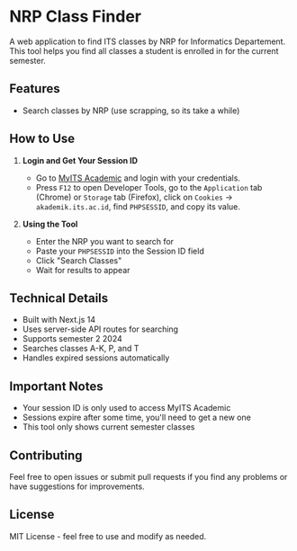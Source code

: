 # NRP Class Finder 

A web application to find ITS classes by NRP for Informatics Departement. This tool helps you find all classes a student is enrolled in for the current semester.

## Features

- Search classes by NRP (use scrapping, so its take a while)

## How to Use
1. **Login and Get Your Session ID**
    - Go to [MyITS Academic](https://akademik.its.ac.id/myitsauth.php) and login with your credentials.
    - Press `F12` to open Developer Tools, go to the `Application` tab (Chrome) or `Storage` tab (Firefox), click on `Cookies` → `akademik.its.ac.id`, find `PHPSESSID`, and copy its value.

3. **Using the Tool**
   - Enter the NRP you want to search for
   - Paste your `PHPSESSID` into the Session ID field
   - Click "Search Classes"
   - Wait for results to appear


## Technical Details

- Built with Next.js 14
- Uses server-side API routes for searching
- Supports semester 2 2024
- Searches classes A-K, P, and T
- Handles expired sessions automatically

## Important Notes

- Your session ID is only used to access MyITS Academic
- Sessions expire after some time, you'll need to get a new one
- This tool only shows current semester classes

## Contributing

Feel free to open issues or submit pull requests if you find any problems or have suggestions for improvements.

## License

MIT License - feel free to use and modify as needed.